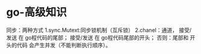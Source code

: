 # go-高级知识

同步：两种方式
1.sync.Mutext:同步锁机制（互斥锁）
2.chanel：通道，
  接受/发送 在 go程代码的尾部；
  接受/发送 在 go程代码尾部的开头；
  否则：尾部和 开头的代码 会产生并发（不能判断执行顺序）。
